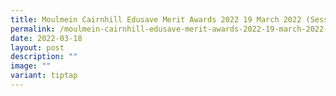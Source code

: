```yaml
---
title: Moulmein Cairnhill Edusave Merit Awards 2022 19 March 2022 (Sessions 3)
permalink: /moulmein-cairnhill-edusave-merit-awards-2022-19-march-2022-sessions-3/
date: 2022-03-18
layout: post
description: ""
image: ""
variant: tiptap
---
```

